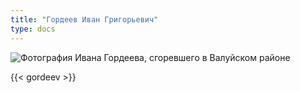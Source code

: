 ```yaml
---
title: "Гордеев Иван Григорьевич"
type: docs
---
```


![Фотография Ивана Гордеева, сгоревшего в Валуйском районе](/static/img/butyrki/gordeev.jpg "Фотография Ивана Григорьевича Гордеева из архивно-следственного дела")

{{< gordeev >}}
